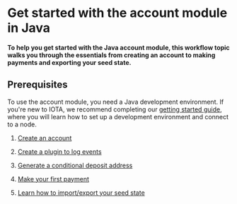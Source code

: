 # Get started with the account module in Java

**To help you get started with the Java account module, this workflow topic walks you through the essentials from creating an account to making payments and exporting your seed state.**

## Prerequisites

To use the account module, you need a Java development environment. If you're new to IOTA, we recommend completing our [getting started guide](root://client-libraries/1.0/getting-started/java-quickstart.md), where you will learn how to set up a development environment and connect to a node.

1. [Create an account](../tutorials/java/create-account.md)

2. [Create a plugin to log events](../tutorials/java/create-plugin.md)

3. [Generate a conditional deposit address](../tutorials/java/generate-cda.md)

4. [Make your first payment](../tutorials/java/make-payment.md)

5. [Learn how to import/export your seed state](../tutorials/java/export-seed-state.md)